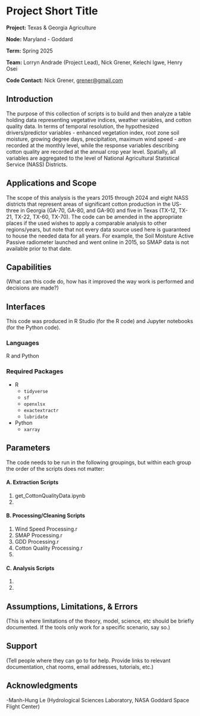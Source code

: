 # Project Short Title 
**Project:** Texas & Georgia Agriculture    

**Node:** Maryland - Goddard 

**Term:** Spring 2025

**Team:** Lorryn Andrade (Project Lead), Nick Grener, Kelechi Igwe, Henry Osei  

**Code Contact:** Nick Grener, grener@gmail.com      

## Introduction  
The purpose of this collection of scripts is to build and then analyze a table holding data representing vegetative indices, weather variables, and cotton quality data. In terms of temporal resolution, the hypothesized drivers/predictor variables - enhanced vegetation index, root zone soil moisture, growing degree days, precipitation, maximum wind speed - are recorded at the monthly level, while the response variables describing cotton quality are recorded at the annual crop year level. Spatially, all variables are aggregated to the level of National Agricultural Statistical Service (NASS) Districts.

## Applications and Scope   
The scope of this analysis is the years 2015 through 2024 and eight NASS districts that represent areas of significant cotton production in the US- three in Georgia (GA-70, GA-80, and GA-90) and five in Texas (TX-12, TX-21, TX-22, TX-60, TX-70). The code can be amended in the appropriate places if the used wishes to apply a comparable analysis to other regions/years, but note that not every data source used here is guaranteed to house the needed data for all years. For example, the Soil Moisture Active Passive radiometer launched and went online in 2015, so SMAP data is not available prior to that date. 

## Capabilities 
(What can this code do, how has it improved the way work is performed and decisions are made?)

## Interfaces 
This code was produced in R Studio (for the R code) and Jupyter notebooks (for the Python code). 

### Languages
R and Python

### Required Packages
- R
    - `tidyverse`
    - `sf`
    - `openxlsx`
    - `exactextractr`
    - `lubridate`
- Python
    - `xarray`

## Parameters
The code needs to be run in the following groupings, but within each group the order of the scripts does not matter:

#### A. Extraction Scripts
1. get_CottonQualityData.ipynb
2. 

#### B. Processing/Cleaning Scripts
1. Wind Speed Processing.r  
2. SMAP Processing.r
3. GDD Processing.r
4. Cotton Quality Processing.r
5. 

#### C. Analysis Scripts
1.   
2. 


## Assumptions, Limitations, & Errors 
(This is where limitations of the theory, model, science, etc should be briefly documented. If the tools only work for a specific scenario, say so.)   

## Support
(Tell people where they can go to for help. Provide links to relevant documentation, chat rooms, email addresses, tutorials, etc.) 

## Acknowledgments
-Manh-Hung Le (Hydrological Sciences Laboratory, NASA Goddard Space Flight Center)  
